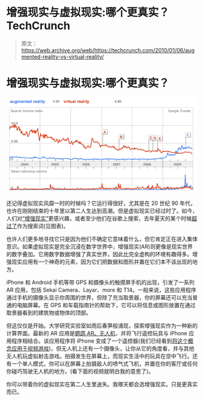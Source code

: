# 增强现实与虚拟现实:哪个更真实？TechCrunch

> 原文：<https://web.archive.org/web/https://techcrunch.com/2010/01/06/augmented-reality-vs-virtual-reality/>

# 增强现实与虚拟现实:哪个更真实？

![](img/1519f9090705dbe06b57c29d11a60291.png)

还记得虚拟现实风靡一时的时候吗？它运行得很好，尤其是在 20 世纪 90 年代，也许在刚刚结束的十年里以第二人生达到高潮。但是虚拟现实已经过时了。如今，人们对[“增强现实”](https://web.archive.org/web/20221006054511/http://en.wikipedia.org/wiki/Augmented_reality)更感兴趣，或者至少他们在谷歌上搜索，去年夏天的某个时候[超过了](https://web.archive.org/web/20221006054511/http://www.google.com/trends?q=augmented+reality,+Virtual+Reality&ctab=0&geo=all&date=ytd&sort=0)作为搜索词(见图表)。

也许人们更多地寻找它只是因为他们不确定它意味着什么，但它肯定正在进入集体意识。如果虚拟现实是完全沉浸在数字世界中，增强现实(AR)则更像是现实世界的数字叠加。它用数字数据增强了真实世界，因此比完全虚构的环境有趣得多。增强现实应用有一个神奇的元素，因为它们把数据和图形并置在它们本不该出现的地方。

iPhone 和 Android 手机等带 GPS 和摄像头的触摸屏手机的出现，引发了一系列 AR 应用，包括 Sekai Camera、Layar、more 和 T14。一般来说，这些应用程序通过手机的摄像头显示你周围的世界，但除了充当取景器，你的屏幕还可以充当普通的电脑屏幕。在 GPS 和车载指南针的帮助下，它可以将信息或图形放置在通过取景器看到的建筑物或物体的顶部。

但这仅仅是开始。大学研究实验室如雨后春笋般涌现，探索增强现实作为一种新的计算界面。最新的 AR 应用是[鹦鹉 AR。无人机](https://web.archive.org/web/20221006054511/http://www.parrot.com/)，并将飞行遥控玩具与 iPhone 应用程序相结合。该应用程序将 iPhone 变成了一个遥控器(我们已经看到[将这个概念应用于视频游戏](https://web.archive.org/web/20221006054511/http://www.beta.techcrunch.com/2009/09/14/tc50-control-any-pc-game-with-your-iphone-with-imo/))，但无人机上还有一个摄像头，让你从它的角度看，并与其他无人机玩虚拟射击游戏。拍摄发生在屏幕上，而现实生活中的玩具在空中飞行。还有一个单人模式，你可以在屏幕上拍摄敌人的喷气式飞机，并置在你的客厅或任何你碰巧驾驶无人机的地方。(看下面的视频就明白我的意思了)。

你可以带着你的虚拟现实在第二人生里迷失。我哪天都会选增强现实。只是更真实而已。
